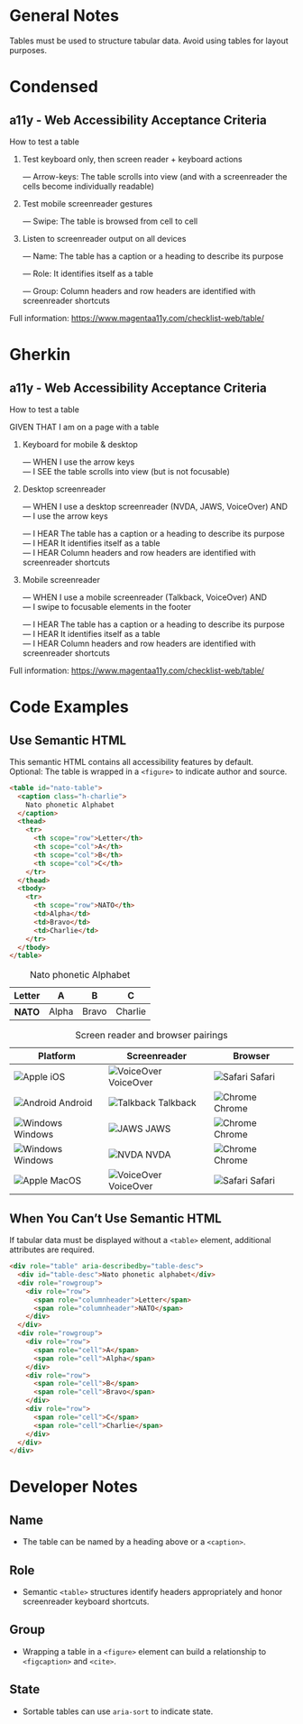 # General Notes

Tables must be used to structure tabular data. Avoid using tables for layout purposes.

# Condensed

## a11y - Web Accessibility Acceptance Criteria

How to test a table

1. Test keyboard only, then screen reader + keyboard actions

   &mdash; Arrow-keys: The table scrolls into view (and with a screenreader the cells become individually readable)

2. Test mobile screenreader gestures

   &mdash; Swipe: The table is browsed from cell to cell

3. Listen to screenreader output on all devices

   &mdash; Name: The table has a caption or a heading to describe its purpose

   &mdash; Role: It identifies itself as a table

   &mdash; Group: Column headers and row headers are identified with screenreader shortcuts

Full information: https://www.magentaa11y.com/checklist-web/table/

# Gherkin

## a11y - Web Accessibility Acceptance Criteria

How to test a table

GIVEN THAT I am on a page with a table

1. Keyboard for mobile & desktop

   &mdash; WHEN I use the arrow keys  
   &mdash; I SEE the table scrolls into view (but is not focusable)

2. Desktop screenreader

   &mdash; WHEN I use a desktop screenreader (NVDA, JAWS, VoiceOver) AND  
   &mdash; I use the arrow keys

   &mdash; I HEAR The table has a caption or a heading to describe its purpose  
   &mdash; I HEAR It identifies itself as a table  
   &mdash; I HEAR Column headers and row headers are identified with screenreader shortcuts

3. Mobile screenreader

   &mdash; WHEN I use a mobile screenreader (Talkback, VoiceOver) AND  
   &mdash; I swipe to focusable elements in the footer

   &mdash; I HEAR The table has a caption or a heading to describe its purpose  
   &mdash; I HEAR It identifies itself as a table  
   &mdash; I HEAR Column headers and row headers are identified with screenreader shortcuts

Full information: https://www.magentaa11y.com/checklist-web/table/

# Code Examples

## Use Semantic HTML

This semantic HTML contains all accessibility features by default.  
Optional: The table is wrapped in a `<figure>` to indicate author and source.

```html
<table id="nato-table">
  <caption class="h-charlie">
    Nato phonetic Alphabet
  </caption>
  <thead>
    <tr>
      <th scope="row">Letter</th>
      <th scope="col">A</th>
      <th scope="col">B</th>
      <th scope="col">C</th>
    </tr>
  </thead>
  <tbody>
    <tr>
      <th scope="row">NATO</th>
      <td>Alpha</td>
      <td>Bravo</td>
      <td>Charlie</td>
    </tr>
  </tbody>
</table>
```

<table class="text-center">
  <caption>
    Nato phonetic Alphabet
  </caption>
  <thead>
    <tr>
      <th scope="row">Letter</th>
      <th scope="col">A</th>
      <th scope="col">B</th>
      <th scope="col">C</th>
    </tr>
  </thead>
  <tbody>
    <tr>
      <th scope="row">NATO</th>
      <td>Alpha</td>
      <td>Bravo</td>
      <td>Charlie</td>
    </tr>
  </tbody>
</table>

<table class="text-center">
<caption>
    Screen reader and browser pairings
  </caption>
  <thead>
    <tr>
      <th>Platform</th>
      <th>Screenreader</th>
      <th>Browser</th>
    </tr>
  </thead>
  <tbody>
    <tr>
      <td>
        <img src="logo-apple.svg" alt="Apple"> iOS
      </td>
      <td>
        <img src="logo-apple.svg" alt="VoiceOver"> VoiceOver
      </td>
      <td>
        <img src="logo-safari.svg" alt="Safari"> Safari
      </td>
    </tr>
    <tr>
      <td>
        <img src="logo-android.svg" alt="Android"> Android
      </td>
      <td>
        <img src="logo-talkback.svg" alt="Talkback"> Talkback
      </td>
      <td>
        <img src="logo-chrome.svg" alt="Chrome"> Chrome
      </td>
    </tr>
    <tr>
      <td>
        <img src="logo-windows.svg" alt="Windows"> Windows
      </td>
      <td>
        <img src="logo-jaws.svg" alt="JAWS"> JAWS
      </td>
      <td>
        <img src="logo-chrome.svg" alt="Chrome"> Chrome
      </td>
    </tr>
    <tr>
      <td>
        <img src="logo-windows.svg" alt="Windows"> Windows
      </td>
      <td>
        <img src="logo-nvda.svg" alt="NVDA"> NVDA
      </td>
      <td>
        <img src="logo-chrome.svg" alt="Chrome"> Chrome
      </td>
    </tr>
    <tr>
      <td>
        <img src="logo-apple.svg" alt="Apple"> MacOS
      </td>
      <td>
        <img src="logo-apple.svg" alt="VoiceOver"> VoiceOver
      </td>
      <td>
        <img src="logo-safari.svg" alt="Safari"> Safari
      </td>
    </tr>
  </tbody>
</table>

## When You Can’t Use Semantic HTML

If tabular data must be displayed without a `<table>` element, additional attributes are required.

```html
<div role="table" aria-describedby="table-desc">
  <div id="table-desc">Nato phonetic alphabet</div>
  <div role="rowgroup">
    <div role="row">
      <span role="columnheader">Letter</span>
      <span role="columnheader">NATO</span>
    </div>
  </div>
  <div role="rowgroup">
    <div role="row">
      <span role="cell">A</span>
      <span role="cell">Alpha</span>
    </div>
    <div role="row">
      <span role="cell">B</span>
      <span role="cell">Bravo</span>
    </div>
    <div role="row">
      <span role="cell">C</span>
      <span role="cell">Charlie</span>
    </div>
  </div>
</div>
```

# Developer Notes

## Name

- The table can be named by a heading above or a `<caption>`.

## Role

- Semantic `<table>` structures identify headers appropriately and honor screenreader keyboard shortcuts.

## Group

- Wrapping a table in a `<figure>` element can build a relationship to `<figcaption>` and `<cite>`.

## State

- Sortable tables can use `aria-sort` to indicate state.
